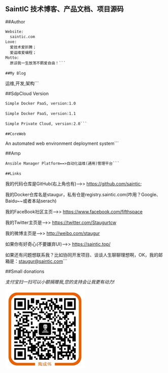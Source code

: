 ## **SaintIC 技术博客、产品文档、项目源码**

##Author

```
Website:
  saintic.com
Love:
  爱技术爱折腾；
  爱运维爱编程；
Motto:
  原谅我一生放荡不羁爱自由！```

##My Blog

  ```
  运维,开发,架构```

##SdpCloud Version

  ```
  Simple Docker PaaS, version:1.0

  Simple Docker PaaS, version:1.1

  Simple Private Cloud, version:2.0```

##CoreWeb

  ```
  An automated web environment deployment system```
  
##Amp

  ```
  Ansible Manager Platform==>自动化运维(通用)管理平台```

##Links

  ```
  我的代码仓库是GitHub(右上角也有)-->> https://github.com/saintic;

  我的Docker仓库名是staugur，私有仓是registry.saintic.com(咋用？Google、Baidu~~或者本站serach)

  我的FaceBook社区主页-->> https://www.facebook.com/fifthspace

  我的Twitter主页是-->> https://twitter.com/Staugurtcw

  我的微博主页是-->> http://weibo.com/staugur

  如果你有好奇心(不要嫌弃UI)-->> https://saintic.top/

  如果还有问题想联系我？比如协同开发项目、谈谈人生聊聊理想啊，OK，我的邮箱是：staugur@saintic.com```

##Small donations

  *支付宝扫一扫可以小额捐赠我,您的支持会让我更有动力!*

![](imgs/alipay.jpg)

